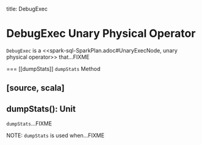 title: DebugExec

# DebugExec Unary Physical Operator

`DebugExec` is a <<spark-sql-SparkPlan.adoc#UnaryExecNode, unary physical operator>> that...FIXME

=== [[dumpStats]] `dumpStats` Method

[source, scala]
----
dumpStats(): Unit
----

`dumpStats`...FIXME

NOTE: `dumpStats` is used when...FIXME
